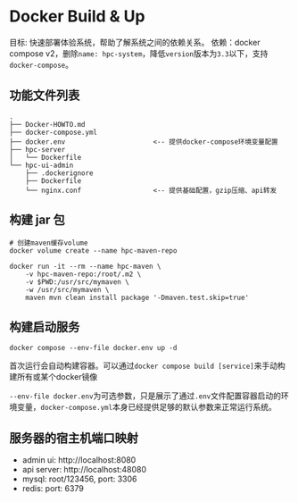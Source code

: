 # Docker Build & Up

目标: 快速部署体验系统，帮助了解系统之间的依赖关系。
依赖：docker compose v2，删除`name: hpc-system`，降低`version`版本为`3.3`以下，支持`docker-compose`。

## 功能文件列表

```text
.
├── Docker-HOWTO.md                 
├── docker-compose.yml              
├── docker.env                      <-- 提供docker-compose环境变量配置
├── hpc-server
│   └── Dockerfile
└── hpc-ui-admin
    ├── .dockerignore
    ├── Dockerfile
    └── nginx.conf                  <-- 提供基础配置，gzip压缩、api转发
```

## 构建 jar 包

```shell
# 创建maven缓存volume
docker volume create --name hpc-maven-repo

docker run -it --rm --name hpc-maven \
    -v hpc-maven-repo:/root/.m2 \
    -v $PWD:/usr/src/mymaven \
    -w /usr/src/mymaven \
    maven mvn clean install package '-Dmaven.test.skip=true'
```

## 构建启动服务

```shell
docker compose --env-file docker.env up -d
```

首次运行会自动构建容器。可以通过`docker compose build [service]`来手动构建所有或某个docker镜像

`--env-file docker.env`为可选参数，只是展示了通过`.env`文件配置容器启动的环境变量，`docker-compose.yml`本身已经提供足够的默认参数来正常运行系统。

## 服务器的宿主机端口映射

- admin ui: http://localhost:8080
- api server: http://localhost:48080
- mysql: root/123456, port: 3306
- redis: port: 6379
